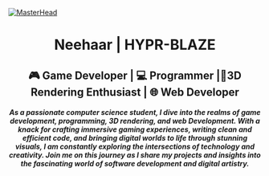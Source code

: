 [![MasterHead](https://www.acemetrix.com/wp-content/themes/acemetrix/images/video/acemetrix_banner_video.jpg)](https://github.com/NeehaarNC)
<h1 align="center">Neehaar | HYPR-BLAZE</h1>
<h2 align="center">🎮 Game Developer | 💻 Programmer |🌟3D Rendering Enthusiast | 🌐 Web Developer</h2>
<h5 align="center">As a passionate computer science student, I dive into the realms of game development, programming, 3D rendering, and web Development. With a knack for crafting immersive gaming experiences, writing clean and efficient code, and bringing digital worlds to life through stunning visuals, I am constantly exploring the intersections of technology and creativity. Join me on this journey as I share my projects and insights into the fascinating world of software development and digital artistry.</h5>
